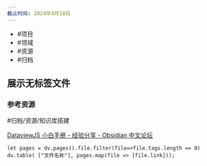 ```yaml
---
截止时间: 2024年4月18日
---
```

- #项目
- #领域
- #资源
- #归档

## 展示无标签文件

### 参考资源

#归档/资源/知识库搭建

[DataviewJS 小白手册 - 经验分享 - Obsidian 中文论坛](https://forum-zh.obsidian.md/t/topic/27370)

```dataviewjs
let pages = dv.pages().file.filter(file=>file.tags.length == 0)
dv.table( ["文件名称"], pages.map(file => [file.link]));
```
